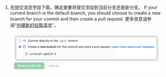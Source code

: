 1. 在提交消息字段下面，确定是要将提交添加到当前分支还是新分支。 If your current branch is the default branch, you should choose to create a new branch for your commit and then create a pull request. 更多信息请参阅“[创建新的拉取请求](/articles/creating-a-pull-request)”。 ![提交分支选项](/assets/images/help/repository/choose-commit-branch.png)
